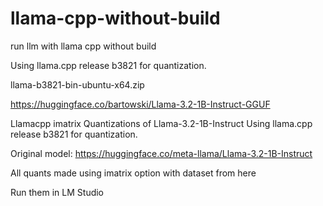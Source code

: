 # llama-cpp-without-build
run llm with llama cpp without build





Using llama.cpp release b3821 for quantization.

llama-b3821-bin-ubuntu-x64.zip

https://huggingface.co/bartowski/Llama-3.2-1B-Instruct-GGUF


Llamacpp imatrix Quantizations of Llama-3.2-1B-Instruct
Using llama.cpp release b3821 for quantization.

Original model: https://huggingface.co/meta-llama/Llama-3.2-1B-Instruct

All quants made using imatrix option with dataset from here

Run them in LM Studio
